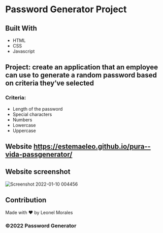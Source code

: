 # Password Generator Project

## Built With
* HTML
* CSS
* Javascript

## Project: create an application that an employee can use to generate a random password based on criteria they’ve selected
### Criteria: 
* Length of the password 
* Special characters
* Numbers 
* Lowercase
* Uppercase 

## Website https://estemaeleo.github.io/pura--vida-passgenerator/

## Website screenshot
![Screenshot 2022-01-10 004456](https://user-images.githubusercontent.com/89478789/148727387-6fd53624-841c-4c0e-9992-4d3dfc54852c.png)

## Contribution
Made with ❤️ by Leonel Morales

### ©️2022 Password Generator